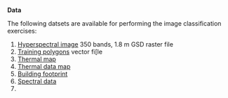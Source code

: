 **Data**

The following datsets are available for performing the image classification exercises:
1. [Hyperspectral image](https://kuleuven-my.sharepoint.com/:i:/g/personal/naomi_thiru_kuleuven_be/ETm7gjsZBzJHt-M_jZfRR3wBF_01xvh3OJvBnPWNuVY7eg?e=rJ35Cl) 350 bands, 1.8 m GSD raster file
2. [Training polygons](https://kuleuven-my.sharepoint.com/:u:/g/personal/naomi_thiru_kuleuven_be/ESgkfKJEWbJErC4Sk_HaIycB2Vz5YQutwhFdH8Drb4AY8A?e=sUPbXH) vector fi[le
3. [Thermal map](https://kuleuven-my.sharepoint.com/:i:/g/personal/naomi_thiru_kuleuven_be/EWK6oK5O2RlDtbyuBk9aSYAB6mA44_ZbzohL0Dqh98JG6Q?e=2Ipkkd)
4. [Thermal data map](https://kuleuven-my.sharepoint.com/:i:/g/personal/naomi_thiru_kuleuven_be/EW3JNc3uqPdPgfDQCT0NVKQB5heoVq-uvOxIuefk2JYeLQ?e=Ruhb6a)
5. [Building footprint](https://kuleuven-my.sharepoint.com/:u:/r/personal/naomi_thiru_kuleuven_be/Documents/SpaceSUITE/building_footprint_0.gpkg?csf=1&web=1&e=Bj4m7H)
6. [Spectral data](https://kuleuven-my.sharepoint.com/:u:/g/personal/naomi_thiru_kuleuven_be/ESZ--pOmn4hIqWyITbyrc4kBWqJPe7kY3EBzwl4MFVCKWg?e=U5ZxSP)
7. 
